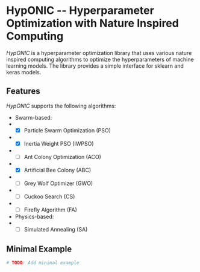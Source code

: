 # HypONIC -- Hyperparameter Optimization with Nature Inspired Computing

*HypONIC* is a hyperparameter optimization library that uses various nature inspired computing algorithms to optimize
the hyperparameters of machine learning models. The library provides a simple interface for sklearn and keras models.

## Features
*HypONIC* supports the following algorithms:
- Swarm-based:
- - [x] Particle Swarm Optimization (PSO)
- - [x] Inertia Weight PSO (IWPSO)
- - [ ] Ant Colony Optimization (ACO)
- - [x] Artificial Bee Colony (ABC)
- - [ ] Grey Wolf Optimizer (GWO)
- - [ ] Cuckoo Search (CS)
- - [ ] Firefly Algorithm (FA)
- Physics-based:
- - [ ] Simulated Annealing (SA)

## Minimal Example

```python
# TODO: Add minimal example
```
